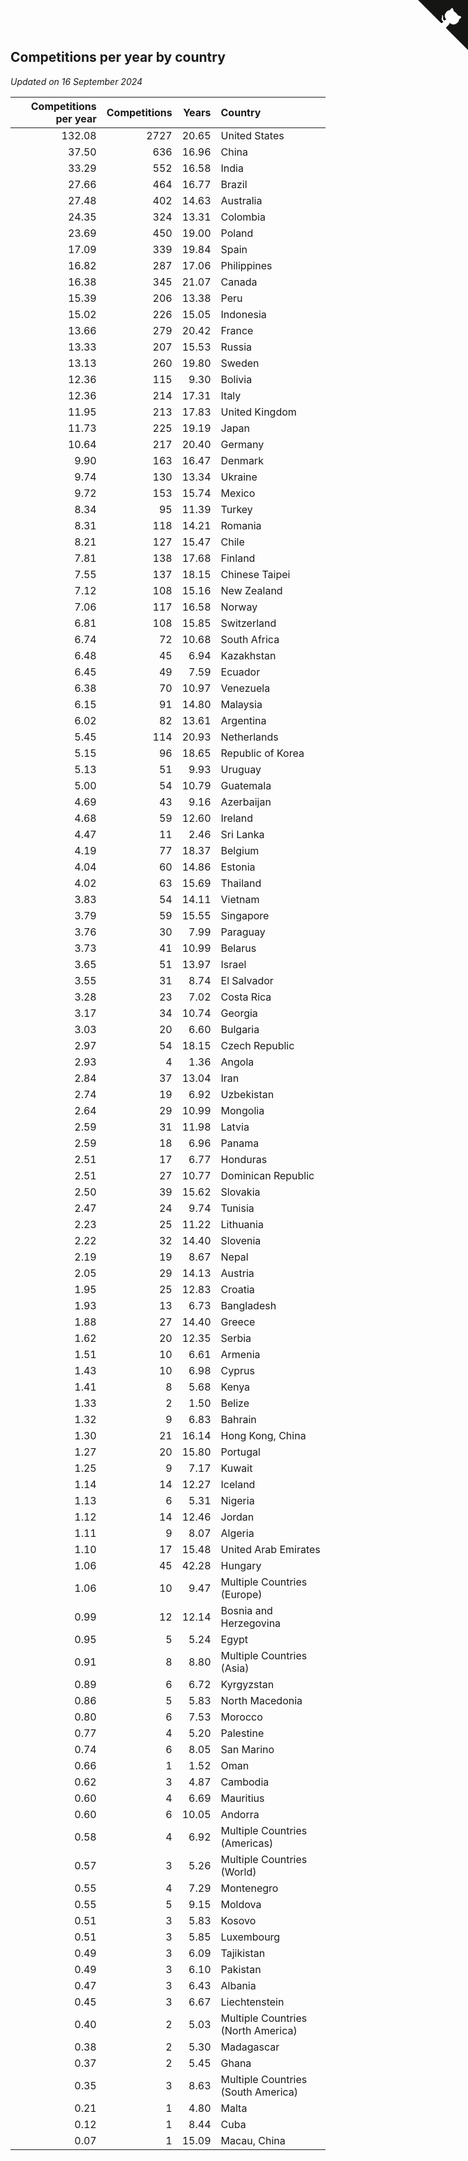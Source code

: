 ## Competitions per year by country

*Updated on 16 September 2024*

| Competitions per year | Competitions | Years | Country |
| ---: | ---: | ---: | :--- |
| 132.08 | 2727 | 20.65 | United States |
| 37.50 | 636 | 16.96 | China |
| 33.29 | 552 | 16.58 | India |
| 27.66 | 464 | 16.77 | Brazil |
| 27.48 | 402 | 14.63 | Australia |
| 24.35 | 324 | 13.31 | Colombia |
| 23.69 | 450 | 19.00 | Poland |
| 17.09 | 339 | 19.84 | Spain |
| 16.82 | 287 | 17.06 | Philippines |
| 16.38 | 345 | 21.07 | Canada |
| 15.39 | 206 | 13.38 | Peru |
| 15.02 | 226 | 15.05 | Indonesia |
| 13.66 | 279 | 20.42 | France |
| 13.33 | 207 | 15.53 | Russia |
| 13.13 | 260 | 19.80 | Sweden |
| 12.36 | 115 | 9.30 | Bolivia |
| 12.36 | 214 | 17.31 | Italy |
| 11.95 | 213 | 17.83 | United Kingdom |
| 11.73 | 225 | 19.19 | Japan |
| 10.64 | 217 | 20.40 | Germany |
| 9.90 | 163 | 16.47 | Denmark |
| 9.74 | 130 | 13.34 | Ukraine |
| 9.72 | 153 | 15.74 | Mexico |
| 8.34 | 95 | 11.39 | Turkey |
| 8.31 | 118 | 14.21 | Romania |
| 8.21 | 127 | 15.47 | Chile |
| 7.81 | 138 | 17.68 | Finland |
| 7.55 | 137 | 18.15 | Chinese Taipei |
| 7.12 | 108 | 15.16 | New Zealand |
| 7.06 | 117 | 16.58 | Norway |
| 6.81 | 108 | 15.85 | Switzerland |
| 6.74 | 72 | 10.68 | South Africa |
| 6.48 | 45 | 6.94 | Kazakhstan |
| 6.45 | 49 | 7.59 | Ecuador |
| 6.38 | 70 | 10.97 | Venezuela |
| 6.15 | 91 | 14.80 | Malaysia |
| 6.02 | 82 | 13.61 | Argentina |
| 5.45 | 114 | 20.93 | Netherlands |
| 5.15 | 96 | 18.65 | Republic of Korea |
| 5.13 | 51 | 9.93 | Uruguay |
| 5.00 | 54 | 10.79 | Guatemala |
| 4.69 | 43 | 9.16 | Azerbaijan |
| 4.68 | 59 | 12.60 | Ireland |
| 4.47 | 11 | 2.46 | Sri Lanka |
| 4.19 | 77 | 18.37 | Belgium |
| 4.04 | 60 | 14.86 | Estonia |
| 4.02 | 63 | 15.69 | Thailand |
| 3.83 | 54 | 14.11 | Vietnam |
| 3.79 | 59 | 15.55 | Singapore |
| 3.76 | 30 | 7.99 | Paraguay |
| 3.73 | 41 | 10.99 | Belarus |
| 3.65 | 51 | 13.97 | Israel |
| 3.55 | 31 | 8.74 | El Salvador |
| 3.28 | 23 | 7.02 | Costa Rica |
| 3.17 | 34 | 10.74 | Georgia |
| 3.03 | 20 | 6.60 | Bulgaria |
| 2.97 | 54 | 18.15 | Czech Republic |
| 2.93 | 4 | 1.36 | Angola |
| 2.84 | 37 | 13.04 | Iran |
| 2.74 | 19 | 6.92 | Uzbekistan |
| 2.64 | 29 | 10.99 | Mongolia |
| 2.59 | 31 | 11.98 | Latvia |
| 2.59 | 18 | 6.96 | Panama |
| 2.51 | 17 | 6.77 | Honduras |
| 2.51 | 27 | 10.77 | Dominican Republic |
| 2.50 | 39 | 15.62 | Slovakia |
| 2.47 | 24 | 9.74 | Tunisia |
| 2.23 | 25 | 11.22 | Lithuania |
| 2.22 | 32 | 14.40 | Slovenia |
| 2.19 | 19 | 8.67 | Nepal |
| 2.05 | 29 | 14.13 | Austria |
| 1.95 | 25 | 12.83 | Croatia |
| 1.93 | 13 | 6.73 | Bangladesh |
| 1.88 | 27 | 14.40 | Greece |
| 1.62 | 20 | 12.35 | Serbia |
| 1.51 | 10 | 6.61 | Armenia |
| 1.43 | 10 | 6.98 | Cyprus |
| 1.41 | 8 | 5.68 | Kenya |
| 1.33 | 2 | 1.50 | Belize |
| 1.32 | 9 | 6.83 | Bahrain |
| 1.30 | 21 | 16.14 | Hong Kong, China |
| 1.27 | 20 | 15.80 | Portugal |
| 1.25 | 9 | 7.17 | Kuwait |
| 1.14 | 14 | 12.27 | Iceland |
| 1.13 | 6 | 5.31 | Nigeria |
| 1.12 | 14 | 12.46 | Jordan |
| 1.11 | 9 | 8.07 | Algeria |
| 1.10 | 17 | 15.48 | United Arab Emirates |
| 1.06 | 45 | 42.28 | Hungary |
| 1.06 | 10 | 9.47 | Multiple Countries (Europe) |
| 0.99 | 12 | 12.14 | Bosnia and Herzegovina |
| 0.95 | 5 | 5.24 | Egypt |
| 0.91 | 8 | 8.80 | Multiple Countries (Asia) |
| 0.89 | 6 | 6.72 | Kyrgyzstan |
| 0.86 | 5 | 5.83 | North Macedonia |
| 0.80 | 6 | 7.53 | Morocco |
| 0.77 | 4 | 5.20 | Palestine |
| 0.74 | 6 | 8.05 | San Marino |
| 0.66 | 1 | 1.52 | Oman |
| 0.62 | 3 | 4.87 | Cambodia |
| 0.60 | 4 | 6.69 | Mauritius |
| 0.60 | 6 | 10.05 | Andorra |
| 0.58 | 4 | 6.92 | Multiple Countries (Americas) |
| 0.57 | 3 | 5.26 | Multiple Countries (World) |
| 0.55 | 4 | 7.29 | Montenegro |
| 0.55 | 5 | 9.15 | Moldova |
| 0.51 | 3 | 5.83 | Kosovo |
| 0.51 | 3 | 5.85 | Luxembourg |
| 0.49 | 3 | 6.09 | Tajikistan |
| 0.49 | 3 | 6.10 | Pakistan |
| 0.47 | 3 | 6.43 | Albania |
| 0.45 | 3 | 6.67 | Liechtenstein |
| 0.40 | 2 | 5.03 | Multiple Countries (North America) |
| 0.38 | 2 | 5.30 | Madagascar |
| 0.37 | 2 | 5.45 | Ghana |
| 0.35 | 3 | 8.63 | Multiple Countries (South America) |
| 0.21 | 1 | 4.80 | Malta |
| 0.12 | 1 | 8.44 | Cuba |
| 0.07 | 1 | 15.09 | Macau, China |


<a href="https://github.com/jonatanklosko/wca_statistics" class="github-corner" aria-label="View source on Github"><svg width="80" height="80" viewBox="0 0 250 250" style="fill:#151513; color:#fff; position: absolute; top: 0; border: 0; right: 0;" aria-hidden="true"><path d="M0,0 L115,115 L130,115 L142,142 L250,250 L250,0 Z"></path><path d="M128.3,109.0 C113.8,99.7 119.0,89.6 119.0,89.6 C122.0,82.7 120.5,78.6 120.5,78.6 C119.2,72.0 123.4,76.3 123.4,76.3 C127.3,80.9 125.5,87.3 125.5,87.3 C122.9,97.6 130.6,101.9 134.4,103.2" fill="currentColor" style="transform-origin: 130px 106px;" class="octo-arm"></path><path d="M115.0,115.0 C114.9,115.1 118.7,116.5 119.8,115.4 L133.7,101.6 C136.9,99.2 139.9,98.4 142.2,98.6 C133.8,88.0 127.5,74.4 143.8,58.0 C148.5,53.4 154.0,51.2 159.7,51.0 C160.3,49.4 163.2,43.6 171.4,40.1 C171.4,40.1 176.1,42.5 178.8,56.2 C183.1,58.6 187.2,61.8 190.9,65.4 C194.5,69.0 197.7,73.2 200.1,77.6 C213.8,80.2 216.3,84.9 216.3,84.9 C212.7,93.1 206.9,96.0 205.4,96.6 C205.1,102.4 203.0,107.8 198.3,112.5 C181.9,128.9 168.3,122.5 157.7,114.1 C157.9,116.9 156.7,120.9 152.7,124.9 L141.0,136.5 C139.8,137.7 141.6,141.9 141.8,141.8 Z" fill="currentColor" class="octo-body"></path></svg></a><style>.github-corner:hover .octo-arm{animation:octocat-wave 560ms ease-in-out}@keyframes octocat-wave{0%,100%{transform:rotate(0)}20%,60%{transform:rotate(-25deg)}40%,80%{transform:rotate(10deg)}}@media (max-width:500px){.github-corner:hover .octo-arm{animation:none}.github-corner .octo-arm{animation:octocat-wave 560ms ease-in-out}}</style>
